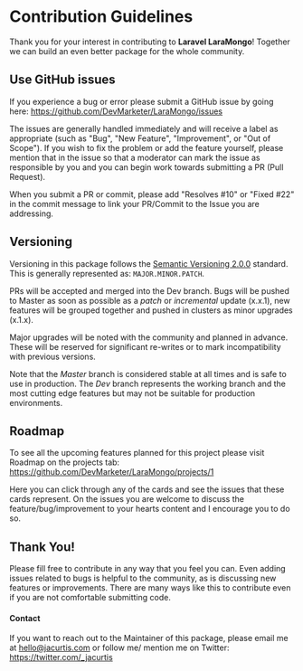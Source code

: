 # Contribution Guidelines

Thank you for your interest in contributing to **Laravel LaraMongo**! Together we can build an even better package for the whole community.

## Use GitHub issues

If you experience a bug or error please submit a GitHub issue by going here: https://github.com/DevMarketer/LaraMongo/issues

The issues are generally handled immediately and will receive a label as appropriate (such as "Bug", "New Feature", "Improvement", or "Out of Scope"). If you wish to fix the problem or add the feature yourself, please mention that in the issue so that a moderator can mark the issue as responsible by you and you can begin work towards submitting a PR (Pull Request).

When you submit a PR or commit, please add "Resolves \#10" or "Fixed \#22" in the commit message to link your PR/Commit to the Issue you are addressing.

## Versioning

Versioning in this package follows the [Semantic Versioning 2.0.0](http://semver.org/) standard. This is generally represented as: `MAJOR.MINOR.PATCH`.

PRs will be accepted and merged into the Dev branch. Bugs will be pushed to Master as soon as possible as a _patch_ or _incremental_ update (x.x.1), new features will be grouped together and pushed in clusters as minor upgrades (x.1.x).

Major upgrades will be noted with the community and planned in advance. These will be reserved for significant re-writes or to mark incompatibility with previous versions.

Note that the _Master_ branch is considered stable at all times and is safe to use in production. The _Dev_ branch represents the working branch and the most cutting edge features but may not be suitable for production environments.

## Roadmap

To see all the upcoming features planned for this project please visit Roadmap on the projects tab: https://github.com/DevMarketer/LaraMongo/projects/1

Here you can click through any of the cards and see the issues that these cards represent. On the issues you are welcome to discuss the feature/bug/improvement to your hearts content and I encourage you to do so.

## Thank You!

Please fill free to contribute in any way that you feel you can. Even adding issues related to bugs is helpful to the community, as is discussing new features or improvements. There are many ways like this to contribute even if you are not comfortable submitting code.

#### Contact

If you want to reach out to the Maintainer of this package, please email me at hello@jacurtis.com or follow me/ mention me on Twitter: https://twitter.com/_jacurtis
